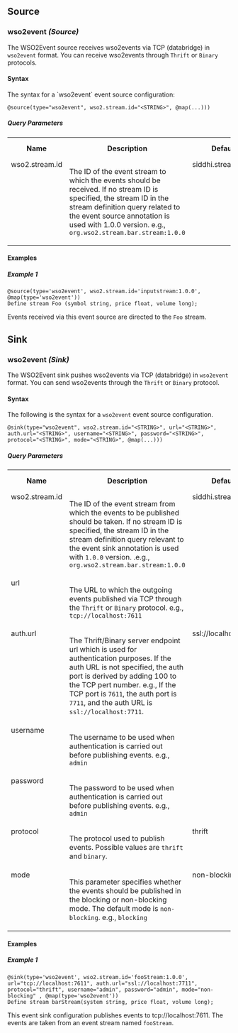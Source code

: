 ## Source

### wso2event _(Source)_

<p style="word-wrap: break-word">The WSO2Event source receives wso2events via TCP (databridge) in <code>wso2event</code> format. You can receive wso2events through <code>Thrift</code> or <code>Binary</code> protocols.</p>

#### Syntax
<p>The syntax for a `wso2event` event source configuration:</p>

```
@source(type="wso2event", wso2.stream.id="<STRING>", @map(...)))
```

##### Query Parameters

<table>
    <tr>
        <th>Name</th>
        <th>Description</th>
        <th>Default Value</th>
        <th>Possible Types</th>
        <th>Optional</th>
        <th>Dynamic</th>
    </tr>
    <tr>
        <td valign="top">wso2.stream.id</td>
        <td valign="top"><p style="word-wrap: break-word">The ID of the event stream to which the events should be received. If no stream ID is specified, the stream ID in the stream definition query related to the event source annotation is used with 1.0.0 version.  e.g., <code>org.wso2.stream.bar.stream:1.0.0</code></p></td>
        <td valign="top">siddhi.stream.name:1.0.0</td>
        <td valign="top">STRING</td>
        <td valign="top">No</td>
        <td valign="top">No</td>
    </tr>
</table>



#### Examples

##### Example 1

```
@source(type='wso2event', wso2.stream.id='inputstream:1.0.0', @map(type='wso2event'))
Define stream Foo (symbol string, price float, volume long);
```
<p style="word-wrap: break-word"> Events received via this event source are directed to the <code>Foo</code> stream.</p>

## Sink

### wso2event _(Sink)_

<p style="word-wrap: break-word">The WSO2Event sink pushes wso2events via TCP (databridge) in <code>wso2event</code> format. You can send wso2events through the <code>Thrift</code> or <code>Binary</code> protocol.</p>

#### Syntax
The following is the syntax for a <code>wso2event</code> event source configuration.

```
@sink(type="wso2event", wso2.stream.id="<STRING>", url="<STRING>", auth.url="<STRING>", username="<STRING>", password="<STRING>", protocol="<STRING>", mode="<STRING>", @map(...)))
```

##### Query Parameters

<table>
    <tr>
        <th>Name</th>
        <th>Description</th>
        <th>Default Value</th>
        <th>Possible Types</th>
        <th>Optional</th>
        <th>Dynamic</th>
    </tr>
    <tr>
        <td valign="top">wso2.stream.id</td>
        <td valign="top"><p style="word-wrap: break-word">The ID of the event stream from which the events to be published should be taken. If no stream ID is specified, the stream ID in the stream definition query relevant to the event sink annotation is used with <code>1.0.0</code> version. .e.g., <code>org.wso2.stream.bar.stream:1.0.0</code></p></td>
        <td valign="top">siddhi.stream.name:1.0.0</td>
        <td valign="top">STRING</td>
        <td valign="top">Yes</td>
        <td valign="top">No</td>
    </tr>
    <tr>
        <td valign="top">url</td>
        <td valign="top"><p style="word-wrap: break-word">The URL to which the outgoing events published via TCP through the <code>Thrift</code> or <code>Binary</code> protocol. e.g., <code>tcp://localhost:7611</code></p></td>
        <td valign="top"></td>
        <td valign="top">STRING</td>
        <td valign="top">No</td>
        <td valign="top">No</td>
    </tr>
    <tr>
        <td valign="top">auth.url</td>
        <td valign="top"><p style="word-wrap: break-word">The Thrift/Binary server endpoint url which is used for authentication purposes. If the auth URL is not specified, the auth port is derived by adding 100 to the TCP pert number. e.g., If the TCP port is <code>7611</code>, the auth port is <code>7711</code>, and the auth URL is <code>ssl://localhost:7711</code>.</p></td>
        <td valign="top">ssl://localhost:<tcp-port> + 100</td>
        <td valign="top">STRING</td>
        <td valign="top">Yes</td>
        <td valign="top">No</td>
    </tr>
    <tr>
        <td valign="top">username</td>
        <td valign="top"><p style="word-wrap: break-word">The username to be used when authentication is carried out before publishing events. e.g., <code>admin</code></p></td>
        <td valign="top"></td>
        <td valign="top">STRING</td>
        <td valign="top">No</td>
        <td valign="top">No</td>
    </tr>
    <tr>
        <td valign="top">password</td>
        <td valign="top"><p style="word-wrap: break-word">The password to be used when authentication is carried out before publishing events. e.g., <code>admin</code></p></td>
        <td valign="top"></td>
        <td valign="top">STRING</td>
        <td valign="top">No</td>
        <td valign="top">No</td>
    </tr>
    <tr>
        <td valign="top">protocol</td>
        <td valign="top"><p style="word-wrap: break-word">The protocol used to publish events. Possible values are <code>thrift</code> and <code>binary</code>.</p></td>
        <td valign="top">thrift</td>
        <td valign="top">STRING</td>
        <td valign="top">Yes</td>
        <td valign="top">No</td>
    </tr>
    <tr>
        <td valign="top">mode</td>
        <td valign="top"><p style="word-wrap: break-word">This parameter specifies whether the events should be published in the blocking or non-blocking mode. The default mode is <code>non-blocking</code>. e.g., <code>blocking</code></p></td>
        <td valign="top">non-blocking</td>
        <td valign="top">STRING</td>
        <td valign="top">Yes</td>
        <td valign="top">No</td>
    </tr>
</table>



#### Examples

##### Example 1

```
@sink(type='wso2event', wso2.stream.id='fooStream:1.0.0', url="tcp://localhost:7611", auth.url="ssl://localhost:7711", protocol="thrift", username="admin", password="admin", mode="non-blocking" , @map(type='wso2event'))
Define stream barStream(system string, price float, volume long);
```
<p style="word-wrap: break-word">This event sink configuration publishes events to tcp://localhost:7611. The events are taken from an event stream named <code>fooStream</code>.</p>

